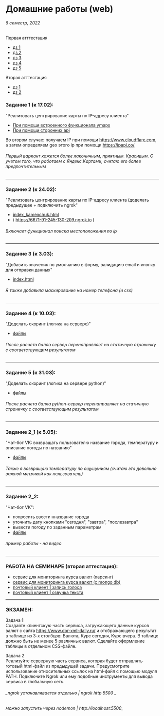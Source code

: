 # Домашние работы (web)
###### 6 семестр, 2022

Первая атттестация  
+ [дз 1](https://github.com/victorioustone/web_6#задание-1-к-1702)
+ [дз 2](https://github.com/victorioustone/web_6#задание-2-к-2402)
+ [дз 3](https://github.com/victorioustone/web_6#задание-3-к-303)
+ [дз 4](https://github.com/victorioustone/web_6#задание-4-к-1003)
+ [дз 5](https://github.com/victorioustone/web_6#задание-5-к-3103)

Вторая атттестация  
+ [дз 1](https://github.com/victorioustone/web_6#задание-2_1-к-505)  
+ [дз 2](https://github.com/victorioustone/web_6#задание-2_2) 

  
### Задание 1 (к 17.02):
"Реализовать центрирование карты по IP-адресу клиента"
  * [При помощи встроенного функционала ymaps](hw_1/map_ya.html) 
  * [При помощи сторонних api](hw_1/map_api's.html)  

Во втором случае: получаем IP при помощи https://www.cloudflare.com, а затем определяем geo этого ip при помощи https://ipapi.co/

###### _Первый вариант кажется более лаконичным, приятным. Красивым. С учетом того, что работаем с Яндекс.Картами, считаю его более предпочтительным_

--------------------------------------

### Задание 2 (к 24.02):
"Реализовать центрирование карты по IP-адресу клиента (доделать предыдущее + подключить ngrok"
  * [index_kamenchuk.html](hw_2/index_kamenchuk.html) 
  * ( https://6671-91-245-130-209.ngrok.io )

###### _Включает функционал поиска местоположения по ip_

--------------------------------------

### Задание 3 (к 3.03):
"Добавить значения по умолчанию в форму, валидацию email и кнопку для отправки данных"
  * [index.html](hw_3/index.html) 

###### _Я также добавила маскирование на номер телефона (и css)_

--------------------------------------

### Задание 4 (к 10.03):
"Доделать скоринг (логика на сервере)"
  * [файлы](hw_4) 
###### _После расчета балла сервер перенаправляет на статичную страничку с соответствующим результатом_

--------------------------------------

### Задание 5 (к 31.03):
"Доделать скоринг (логика на сервере python)"
  * [файлы](hw_5) 
###### _После расчета балла python-сервер перенаправляет на статичную страничку с соответствующим результатом_

--------------------------------------

### Задание 2_1 (к 5.05):
"Чат-бот VK: возвращать пользователю название города, температуру и описание погоды по названию"
  * [файлы](hw_2_1) 
###### _Также я возвращаю температуру по ощущениям (считаю это довольно важной метрикой как пользователь)_


--------------------------------------

### Задание 2_2:
"Чат-бот VK": 
  * попросить ввести нназвание города
  * уточнить дату кнопками "сегодня", "завтра", "послезавтра"
  * вывести погоду по заданным параметрам
  * [файлы](hw_2_2) 
###### _пример работы - на видео_



--------------------------------------

### РАБОТА НА СЕМИНАРЕ (вторая аттестация):

  * [сервис для мониторинга курса валют (парсинг)](sem_work_1)  
  * [сервис для мониторинга курса валют (с mongo db)](sem_work_2)  
  * [почтовый клиент | запись голоса](sem_work_3)  
  * [почтовый клиент | озвучка текста](sem_work_4)  


--------------------------------------

### ЭКЗАМЕН:

Задача 1  
Создайте клиентскую часть сервиса, загружающего данные курсов валют с сайта https://www.cbr-xml-daily.ru/ и отображающего результат в таблице из 3-х столбцов: Валюта, Курс сегодня, Курс вчера. В таблице должно быть не менее 5 различных валют. Сделайте оформление таблицы в отдельном CSS-файле.  
  
Задача 2  
Реализуйте серверную часть сервиса, которая будет отправлять готовый html-файл из предыдущей задачи. Предусмотрите использование относительных ссылок на html-файл c помощью модуля PATH. Подключите Ngrok или ему подобные инструменты для вывода сервиса в глобальную сеть.

###### _ngrok устанавливается отдельно | ngrok http 5500 _  
###### можно запустить через nodemon | http://localhost:5500_